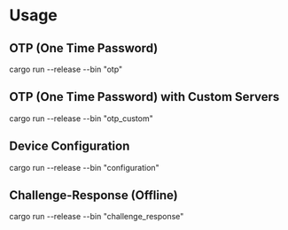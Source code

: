 # Usage

## OTP (One Time Password)

cargo run --release --bin "otp"

## OTP (One Time Password) with Custom Servers

cargo run --release --bin "otp_custom"

## Device Configuration

cargo run --release --bin "configuration"

## Challenge-Response (Offline)

cargo run --release --bin "challenge_response"
